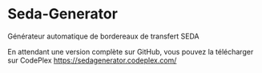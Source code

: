 # Seda-Generator
Générateur automatique de bordereaux de transfert SEDA

En attendant une version complète sur GitHub, vous pouvez la télécharger sur CodePlex
https://sedagenerator.codeplex.com/
